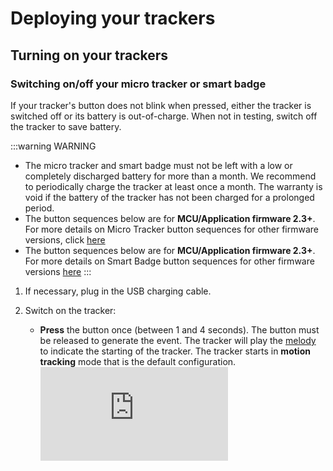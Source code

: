 
# Deploying your trackers

## Turning on your trackers

### Switching on/off your micro tracker or smart badge

If your tracker's button does not blink when pressed, either the tracker is switched off or its battery is out-of-charge. When not in testing, switch off the tracker to save battery.

:::warning WARNING
 * The micro tracker and smart badge must not be left with a low or completely discharged battery for more than a month. We recommend to periodically charge the tracker at least once a month. The warranty is void if the battery of the tracker has not been charged for a prolonged period.
* The button sequences below are for **MCU/Application firmware 2.3+**. For more details on Micro Tracker button sequences for other firmware versions, click [here](../../D-Reference/MicroTrackerCommands_R/)
* The button sequences below are for **MCU/Application firmware 2.3+**. For more details on Smart Badge button sequences for other firmware versions [here](../../D-Reference/SmartBadgeCommands_R/)
:::

1. If necessary, plug in the USB charging cable.<br/>

2. Switch on the tracker:
    * **Press** the button once (between 1 and 4 seconds). The button must be released to generate the event. The tracker will play the [melody](https://actilitysa.sharepoint.com/:u:/t/aby/EaBIKuw6iQxLmT2vwYpUxykBBrhZPhQdoNO3OQ1324BnYw?e=kCC2XZ) to indicate the starting of the tracker. The tracker starts in **motion tracking** mode that is the default configuration.
    <br/><html><iframe type="text/html" frameborder="0" allowfullscreen="1" src="https://www.youtube.com/embed/_S1_B4NqsUo?list=PLrtUhsI_mcGQ1B0AAgZ4Yvkad9AyoEPML" height="150px" width="300px"/></html><br/>


3. **When you have finished testing**, switch off the tracker like this:
    * **Long Press** the button **once** (between 5 and 7 seconds). The button must be released to generate the event.<br/><html><iframe type="text/html" frameborder="0" allowfullscreen="1" src="https://www.youtube.com/embed/GUp96FG1vsI?list=PLrtUhsI_mcGQ1B0AAgZ4Yvkad9AyoEPML" height="150px" width="300px"/></html><br/>


### Changing your compact tracker's state
Unlike the industrial tracker which is shipped from the warehouse in **JOIN** state, the compact tracker is sent in **shipping** state to avoid draining the battery.

You must change the state of your compact tracker before and after using it.
1. <html>You will need to use to the magnet to activate the compact tracker. For more details on compact tracker activation, click <a href="../../../B-Feature-Topics/CompactTracker_C/" style="color:teal">here</a></html> 

2. If the compact tracker does not **JOIN** the network, repeat the previous step again.

### Changing your industrial or compact tracker's mode
You must change the mode of your industrial or compact tracker before and after using it:
* Once the industrial or compact tracker has joined the network, it is in **standby** mode to avoid unnecessary battery drain. In this mode, the tracker is only sending LoRaWAN® heartbeat messages periodically.<br/>

* Before starting the tracking, the testing or the integration with the industrial or compact tracker, you must change the mode to **motion tracking**, and change it back to **standby mode** when finished.
 

1. <html> Log in to <a href="../../../B-Feature-Topics/AbeewayDeviceManager_C/" style="color:teal">Abeeway Device Manager</a> on the community platform using this URL: <a href="https://dev1.thingpark.com/thingpark/abeewayDeviceAnalyzer/index.php?dxprofile=community" style="color:teal">here</a>. The URLs for other ThingPark X Location Engine platforms are <a href="../../../D-Reference/ThingParkLocationURLs/" style="color:teal">here</a> </html>

2. In the **Select Devices** column, select the tracker you want to change the mode, and click **Select**.

::: tip Note
 You can select up to ten trackers to be shown at the same time.
:::

<img src="./images/ADASelectTracker.png" border="1" />

4. In the **Device Analysis Dashboard** that opens, the tracker you have selected displays its status details and statistics. Click the arrow to expand the tracker information. The information relevant to notice is:

    * <html> <b>MCU Firmware</b> :  If need be, gives the tracker firmware version to refer to the relative <a href="../../../D-Reference/DocLibrary_R/#reference-guides-and-tools" style="color:teal">Asset Tracker Firmware Reference Guide </a> to know the supported features. </html>

    * **First Position** and **Last Position** : When in standby mode, the tracker sends LoRaWAN® heartbeat messages periodically which can be used to get battery information, mode, firmware version, and so on.
    * **Last Mode** : Current mode of the tracker.
    * **Battery** : Percentage of battery left.
      
    <img src="./images/ADADevicesTab.png" border="1" />
      
5. Click the **Device configuration** tab:
   
    * Select the tracker for which you want to change the profile.<br/>

    * Select the **DEFAULT** profile, and click **Apply** at the bottom of the page.
    ::: tip Note
    Depending on the connectivity with the LoRaWAN® network and the periodic LoRaWAN® hearbeat messages, it can take some time for the mode to be changed. The mode change can take at least the periodicity of the LoRaWAN® heartbeat messages defined by the LoRa_Live parameter. However it will take more time if there are network connectivity issues.
    :::
    * After few minutes, refresh the **Device configuration** tab to check the mode has changed to **Motion tracking**.
    ::: warning Important
    Do not proceed further until the new mode is displayed.
    :::
    <img src="./images/ADAConfigTabIndusTracker.png" border="1" />

## Trackers best placement


::: warning WARNING
 The trackers are resistant to water but must never be placed either fully/partially submerged in water or under the influence of high pressure water spray jets for significantly long periods of time. The warranty of the tracker is avoid if used incorrectly.
:::


### Micro tracker best placement

To get optimum radio performance and accuracy of your micro tracker, apply these rules when using it:

* Orient the LoRa/GPS antenna to the sky to be in reach of LoRaWAN® base stations and GPS satellites.

    <img src="./images/MicrotrackerPlacement_450x361.png" border="0" />
  
* Avoid contact of fewer than five centimeters with skin, magnetic and metallic objects.

* Avoid strong radio interferences with a cellular phone, unless using BLE where a cellular phone must be in reach.

### Smart badge best placement
To get optimum radio performance and accuracy of your smart badge, apply these rules when using it:
* Orient the LoRa/GPS antenna to the sky to be in reach of LoRaWAN® base stations and GPS satellites.<br/><img src="./images/smartBadgePlacement_521x330.png" border="0" /><br/>

* Avoid contact of fewer than five centimeters with skin, magnetic and metallic objects.
* Avoid strong radio interferences with a cellular phone, unless using BLE where a cellular phone must be in reach.

### Compact tracker best placement

To get optimum radio performance and accuracy of your compact tracker, apply these rules when using it:

* Always lay the compact tracker flat as shown below:<br/><img src="./images/CompactTrackerPlacement_594x286.png" border="0" /><br/>

* You can fix your compact tracker on an asset with a magnet, screws or a double-sided tape.
* Avoid contact of fewer than five centimeters with skin, magnetic and metallic objects.
* Avoid strong radio interferences with a cellular phone, unless using BLE where a cellular phone must be in reach.
* To avoid water entering in the casing, the tracker must not be placed upside down.

### Industrial tracker best placement
To get optimum radio performance and accuracy of your industrial tracker, apply these rules when using it:
* Always lay the industrial tracker flat as shown below:<br/><br/>
<img src="./images/IndusTracker.png" border="0" />
* You can fix your industrial tracker on an asset with a magnet, screws or a double-sided tape.<br/>

* Avoid contact of fewer than five centimeters with skin, magnetic and metallic objects.
* Avoid strong radio interferences with a cellular phone, unless using BLE where a cellular phone must be in reach.
* To avoid water entering in the casing, the tracker must not be placed upside down.


## Trackers default configuration
At this stage of the process, your trackers are ready to report position and help you track your assets.

By default, we have configured your trackers to optimize your experience during your first steps with ThingPark Location favoring continuous indoor/outdoor positioning, tracker responsiveness, and positioning accuracy.
### Trackers mode
Your trackers are currently in **Motion Tracking** mode:
* They will report position when a movement is detected by the trackers' accelerometer.<br/>

* The reporting period on motion detection is limited to one position per two minutes.

### Geolocation strategy
Your trackers are configured to report positions based on GPS or WiFi technology, ensuring continuous indoor/outdoor positioning.

WiFi is prioritized over GPS to optimize power consumption.

### Periodic position reporting
In case your trackers do not move, they will report position periodically every four hours.
### LoRaWAN® uplink period
On top of position reports, your tracker will send periodically LoRaWAN® uplinks. These uplinks are used to report other types of information such as battery level. Most importantly, uplinks are also used to open downlink communication slots with the trackers such as configuration change and on-demand position request. 

To maximize responsiveness of the tracker, this LoRaWAN® uplink period is set to five minutes. 
### Adjusting tracker's configuration to your needs
As mentioned previously, default tracker's configuration is made to optimize your experience while discovering our solution.

Although you will enjoy this at the beginning, you might need to adapt trackers behavior to better suit your use case requirements, or optimize power consumption.

Abeeway trackers support a wide variety of modes and configuration parameters to help you with that. Please refer to [Abeeway Device Manager User Guide](/D-Reference/DocLibrary_R/#ADMUserGuide) to learn how to change trackers configuration.


